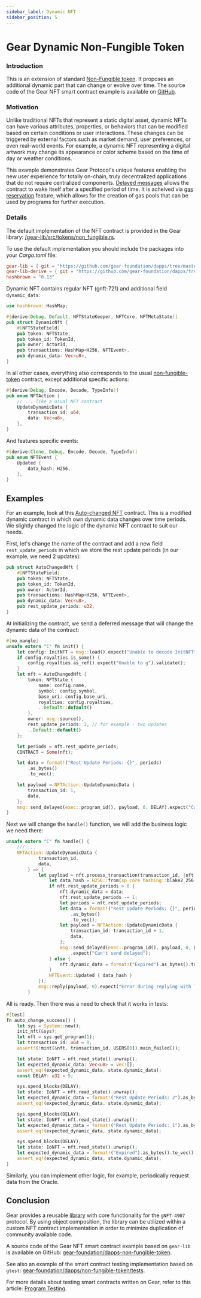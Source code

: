 ```yaml
---
sidebar_label: Dynamic NFT
sidebar_position: 5
---
```


# Gear Dynamic Non-Fungible Token

### Introduction
This is an extension of standard [Non-Fungible token](gnft-721). It proposes an additional dynamic part that can change or evolve over time. The source code of the Gear NFT smart contract example is available on [GitHub](https://github.com/gear-foundation/dapps/tree/master/contracts/dynamic-nft).

### Motivation

Unlike traditional NFTs that represent a static digital asset, dynamic NFTs can have various attributes, properties, or behaviors that can be modified based on certain conditions or user interactions. These changes can be triggered by external factors such as market demand, user preferences, or even real-world events. For example, a dynamic NFT representing a digital artwork may change its appearance or color scheme based on the time of day or weather conditions.

This example demonstrates Gear Protocol's unique features enabling the new user experience for totally on-chain, truly decentralized applications that do not require centralized components. [Delayed messages](/developing-contracts/delayed-messages.md) allows the contract to wake itself after a specified period of time. It is acheived via [gas reservation](/developing-contracts/gas-reservation.md) feature, which allows for the creation of gas pools that can be used by programs for further execution.

### Details

The default implementation of the NFT contract is provided in the Gear library: [/gear-lib/src/tokens/non_fungible.rs](https://github.com/gear-foundation/dapps/blob/master/contracts/gear-lib/src/tokens/non_fungible.rs).

To use the default implementation you should include the packages into your *Cargo.toml* file:

```toml
gear-lib = { git = "https://github.com/gear-foundation/dapps/tree/master/contracts/gear-lib.git" }
gear-lib-derive = { git = "https://github.com/gear-foundation/dapps/tree/master/contracts/gear-lib.git" }
hashbrown = "0.13"
```

Dynamic NFT contains regular NFT (gnft-721) and additional field  `dynamic_data`:

```rust
use hashbrown::HashMap;

#[derive(Debug, Default, NFTStateKeeper, NFTCore, NFTMetaState)]
pub struct DynamicNft {
    #[NFTStateField]
    pub token: NFTState,
    pub token_id: TokenId,
    pub owner: ActorId,
    pub transactions: HashMap<H256, NFTEvent>,
    pub dynamic_data: Vec<u8>,
}
```
In all other cases, everything also corresponds to the usual [non-fungible-token](gnft-721) contract, except additional specific actions:

```rust
#[derive(Debug, Encode, Decode, TypeInfo)]
pub enum NFTAction {
    // ... like a usual NFT contract
    UpdateDynamicData {
        transaction_id: u64,
        data: Vec<u8>,
    },
}
```
And features specific events:

```rust
#[derive(Clone, Debug, Encode, Decode, TypeInfo)]
pub enum NFTEvent {
    Updated {
        data_hash: H256,
    },
}
```

## Examples

For an example, look at this [Auto-changed NFT](https://github.com/gear-foundation/dapps/tree/master/contracts/auto-changed-nft) contract. This is a modified dynamic contract in which own dynamic data changes over time periods. We slightly changed the logic of the dynamic NFT contract to suit our needs.

First, let's change the name of the contract and add a new field `rest_update_periods` in which we store the rest update periods (in our example, we need 2 updates):

```rust
pub struct AutoChangedNft {
    #[NFTStateField]
    pub token: NFTState,
    pub token_id: TokenId,
    pub owner: ActorId,
    pub transactions: HashMap<H256, NFTEvent>,
    pub dynamic_data: Vec<u8>,
    pub rest_update_periods: u32,
}
```

At initializing the contract, we send a deferred message that will change the dynamic data of the contract:

```rust
#[no_mangle]
unsafe extern "C" fn init() {
    let config: InitNFT = msg::load().expect("Unable to decode InitNFT");
    if config.royalties.is_some() {
        config.royalties.as_ref().expect("Unable to g").validate();
    }
    let nft = AutoChangedNft {
        token: NFTState {
            name: config.name,
            symbol: config.symbol,
            base_uri: config.base_uri,
            royalties: config.royalties,
            ..Default::default()
        },
        owner: msg::source(),
        rest_update_periods: 2, // for example - two updates
        ..Default::default()
    };

    let periods = nft.rest_update_periods;
    CONTRACT = Some(nft);

    let data = format!("Rest Update Periods: {}", periods)
        .as_bytes()
        .to_vec();

    let payload = NFTAction::UpdateDynamicData {
        transaction_id: 1,
        data,
    };
    msg::send_delayed(exec::program_id(), payload, 0, DELAY).expect("Cant send delayed msg");
}
```

Next we will change the `handle()` function, we will add the business logic we need there:

```rust
unsafe extern "C" fn handle() {
    /// ...
    NFTAction::UpdateDynamicData {
            transaction_id,
            data,
        } => {
            let payload = nft.process_transaction(transaction_id, |nft| {
                let data_hash = H256::from(sp_core_hashing::blake2_256(&data));
                if nft.rest_update_periods > 0 {
                    nft.dynamic_data = data;
                    nft.rest_update_periods -= 1;
                    let periods = nft.rest_update_periods;
                    let data = format!("Rest Update Periods: {}", periods)
                        .as_bytes()
                        .to_vec();
                    let payload = NFTAction::UpdateDynamicData {
                        transaction_id: transaction_id + 1,
                        data,
                    };
                    msg::send_delayed(exec::program_id(), payload, 0, DELAY)
                        .expect("Can't send delayed");
                } else {
                    nft.dynamic_data = format!("Expired").as_bytes().to_vec();
                }
                NFTEvent::Updated { data_hash }
            });
            msg::reply(payload, 0).expect("Error during replying with `NFTEvent::Updated`");
        }

```

All is ready. Then there was a need to check that it works in tests:
```rust
#[test]
fn auto_change_success() {
    let sys = System::new();
    init_nft(&sys);
    let nft = sys.get_program(1);
    let transaction_id: u64 = 0;
    assert!(!mint(&nft, transaction_id, USERS[0]).main_failed());

    let state: IoNFT = nft.read_state().unwrap();
    let expected_dynamic_data: Vec<u8> = vec![];
    assert_eq!(expected_dynamic_data, state.dynamic_data);
    const DELAY: u32 = 5;

    sys.spend_blocks(DELAY);
    let state: IoNFT = nft.read_state().unwrap();
    let expected_dynamic_data = format!("Rest Update Periods: 2").as_bytes().to_vec();
    assert_eq!(expected_dynamic_data, state.dynamic_data);

    sys.spend_blocks(DELAY);
    let state: IoNFT = nft.read_state().unwrap();
    let expected_dynamic_data = format!("Rest Update Periods: 1").as_bytes().to_vec();
    assert_eq!(expected_dynamic_data, state.dynamic_data);

    sys.spend_blocks(DELAY);
    let state: IoNFT = nft.read_state().unwrap();
    let expected_dynamic_data = format!("Expired").as_bytes().to_vec();
    assert_eq!(expected_dynamic_data, state.dynamic_data);
}
```

Similarly, you can implement other logic, for example, periodically request data from the Oracle.

## Conclusion

Gear provides a reusable [library](https://github.com/gear-foundation/dapps/blob/master/contracts/gear-lib/src/tokens/non_fungible.rs) with core functionality for the `gNFT-4907` protocol. By using object composition, the library can be utilized within a custom NFT contract implementation in order to minimize duplication of community available code.

A source code of the Gear NFT smart contract example based on `gear-lib` is available on GitHub: [gear-foundation/dapps-non-fungible-token](https://github.com/gear-foundation/dapps/tree/master/contracts/dynamic-nft).

See also an example of the smart contract testing implementation based on `gtest`: [gear-foundation/dapps/non-fungible-token/tests](https://github.com/gear-foundation/dapps/tree/master/contracts/dynamic-nft/tests).

For more details about testing smart contracts written on Gear, refer to this article: [Program Testing](/docs/developing-contracts/testing).
